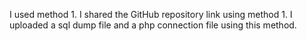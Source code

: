 I used method 1. I shared the GitHub repository link using method 1. I uploaded a sql dump file and a php connection file using this method.
